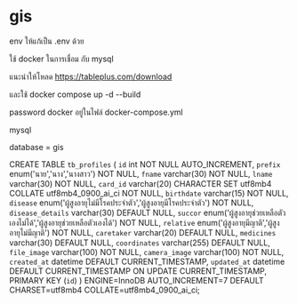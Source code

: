 # gis
 
env ให้แก้เป็น .env ด้วย

ใช้ docker ในการเชื่อม กับ mysql

แนะนำให้โหลด https://tableplus.com/download

และใช้ docker compose up -d --build 

password docker อยู่ในไฟล์ docker-compose.yml 

mysql 

database = gis

CREATE TABLE `tb_profiles` (
  `id` int NOT NULL AUTO_INCREMENT,
  `prefix` enum('นาย','นาง','นางสาว') NOT NULL,
  `fname` varchar(30) NOT NULL,
  `lname` varchar(30) NOT NULL,
  `card_id` varchar(20) CHARACTER SET utf8mb4 COLLATE utf8mb4_0900_ai_ci NOT NULL,
  `birthdate` varchar(15) NOT NULL,
  `disease` enum('ผู้สูงอายุไม่มีโรคประจำตัว','ผู้สูงอายุมีโรคประจำตัว') NOT NULL,
  `disease_details` varchar(30) DEFAULT NULL,
  `succor` enum('ผู้สูงอายุช่วยเหลือตัวเองไม่ได้','ผู้สูงอายุช่วยเหลือตัวเองได้') NOT NULL,
  `relative` enum('ผู้สูงอายุมีญาติ','ผู้สูงอายุไม่มีญาติ') NOT NULL,
  `caretaker` varchar(20) DEFAULT NULL,
  `medicines` varchar(30) DEFAULT NULL,
  `coordinates` varchar(255) DEFAULT NULL,
  `file_image` varchar(100) NOT NULL,
  `camera_image` varchar(100) NOT NULL,
  `created_at` datetime DEFAULT CURRENT_TIMESTAMP,
  `updated_at` datetime DEFAULT CURRENT_TIMESTAMP ON UPDATE CURRENT_TIMESTAMP,
  PRIMARY KEY (`id`)
) ENGINE=InnoDB AUTO_INCREMENT=7 DEFAULT CHARSET=utf8mb4 COLLATE=utf8mb4_0900_ai_ci;

